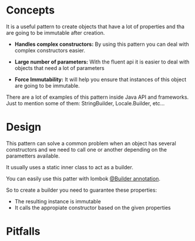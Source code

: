 # Concepts

It is a useful pattern to create objects that have a lot of properties and tha are going to be immutable after creation.

* **Handles complex constructors:** By using this pattern you can deal with complex constructors easier.

* **Large number of parameters:** With the fluent api it is easier to deal with objects that need a lot of parameters

* **Force Immutability:** It will help you ensure that instances of this object are going to be immutable.

There are a lot of examples of this pattern inside Java API and frameworks. Just to mention some of them: StringBuilder, Locale.Builder, etc...

# Design

This pattern can solve a common problem when an object has several constructors and we need to call one or another depending on the parametters available.

It usually uses a static inner class to act as a builder.

You can easily use this patter with lombok [@Builder annotation](https://projectlombok.org/features/Builder).

So to create a builder you need to guarantee these properties:
* The resulting instance is immutable
* It calls the appropiate constructor based on the given properties

# Pitfalls

